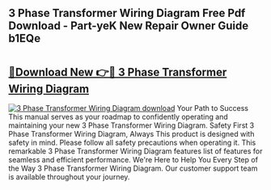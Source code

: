 ## 3 Phase Transformer Wiring Diagram Free Pdf Download - Part-yeK New Repair Owner Guide b1EQe

# <h2><a href="http://dfkz0dx.blite.top/?on=3+Phase+Transformer+Wiring+Diagram">🔗Download New 👉🔴 3 Phase Transformer Wiring Diagram</a></h2>

[![3 Phase Transformer Wiring Diagram download](https://i.imgur.com/lujVjoI.png)](http://dfkz0dx.blite.top/?on=3+Phase+Transformer+Wiring+Diagram)
Your Path to Success This manual serves as your roadmap to confidently operating and maintaining your new 3 Phase Transformer Wiring Diagram. Safety First 3 Phase Transformer Wiring Diagram, Always This product is designed with safety in mind. Please follow all safety precautions when operating it. This remarkable 3 Phase Transformer Wiring Diagram features list of features for seamless and efficient performance. We're Here to Help You Every Step of the Way 3 Phase Transformer Wiring Diagram. Our customer support team is available throughout your journey.
